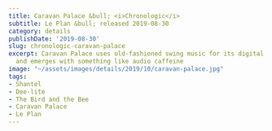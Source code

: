 ```yaml
---
title: Caravan Palace &bull; <i>Chronologic</i>
subtitle: Le Plan &bull; released 2019-08-30
category: details
publishDate: '2019-08-30'
slug: chronologic-caravan-palace
excerpt: Caravan Palace uses old-fashioned swing music for its digital building blocks
  and emerges with something like audio caffeine
image: "~/assets/images/details/2019/10/caravan-palace.jpg"
tags:
- Shantel
- Dee-lite
- The Bird and the Bee
- Caravan Palace
- Le Plan
---
```


